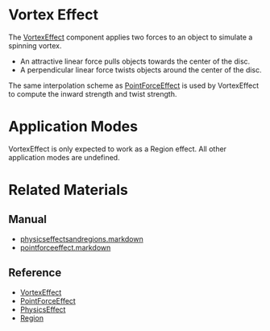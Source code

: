 # Vortex Effect

The [VortexEffect](https://github.com/PlasmaEngine/PlasmaDocs/tree/master/docs/C%2B%2B/code_reference/class_reference/vortexeffect.markdown) component applies two forces to an object to simulate a spinning vortex.
 - An attractive linear force pulls objects towards the center of the disc.
 - A perpendicular  linear force twists objects around the center of the disc.

The same interpolation scheme as [PointForceEffect](https://plasmaengine.github.io/PlasmaDocs/Plasma1/Editor/physics/physicseffectsandregions/pointforceeffect.markdown) is used by VortexEffect to compute the inward strength and twist strength.

# Application Modes
VortexEffect is only expected to work as a Region effect. All other application modes are undefined.

# Related Materials
## Manual
- [physicseffectsandregions.markdown](https://plasmaengine.github.io/PlasmaDocs/Plasma1/Editor/physics/physicseffectsandregions.markdown)
- [pointforceeffect.markdown](https://plasmaengine.github.io/PlasmaDocs/Plasma1/Editor/physics/physicseffectsandregions/pointforceeffect.markdown)

## Reference
- [VortexEffect](https://github.com/PlasmaEngine/PlasmaDocs/tree/master/docs/C%2B%2B/code_reference/class_reference/vortexeffect.markdown)
- [PointForceEffect](https://github.com/PlasmaEngine/PlasmaDocs/tree/master/docs/C%2B%2B/code_reference/class_reference/pointforceeffect.markdown)
- [PhysicsEffect](https://github.com/PlasmaEngine/PlasmaDocs/tree/master/docs/C%2B%2B/code_reference/class_reference/physicseffect.markdown)
- [Region](https://github.com/PlasmaEngine/PlasmaDocs/tree/master/docs/C%2B%2B/code_reference/class_reference/region.markdown) 

 